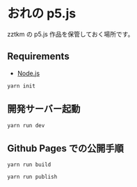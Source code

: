 # おれの p5.js

zztkm の p5.js 作品を保管しておく場所です。

## Requirements

- [Node.js](https://nodejs.org/ja/)

```shell
yarn init
```

## 開発サーバー起動

```shell
yarn run dev
```

## Github Pages での公開手順

```shell
yarn run build

yarn run publish
```